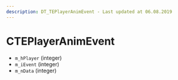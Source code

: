 ```yaml
---
description: DT_TEPlayerAnimEvent - Last updated at 06.08.2019
---
```


# CTEPlayerAnimEvent


* `m_hPlayer` (integer)
* `m_iEvent` (integer)
* `m_nData` (integer)